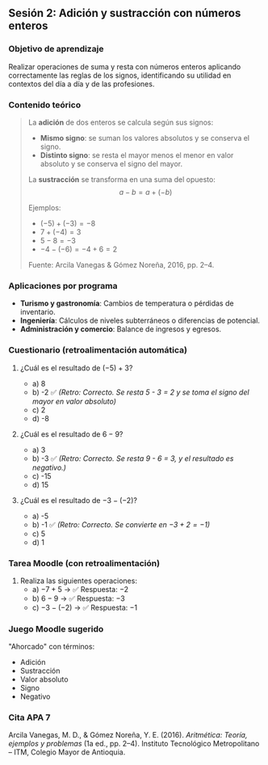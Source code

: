 
## Sesión 2: Adición y sustracción con números enteros

### Objetivo de aprendizaje
Realizar operaciones de suma y resta con números enteros aplicando correctamente las reglas de los signos, identificando su utilidad en contextos del día a día y de las profesiones.

### Contenido teórico

> La **adición** de dos enteros se calcula según sus signos:
>
> - **Mismo signo**: se suman los valores absolutos y se conserva el signo.
> - **Distinto signo**: se resta el mayor menos el menor en valor absoluto y se conserva el signo del mayor.
>
> La **sustracción** se transforma en una suma del opuesto:  
> $$a - b = a + (-b)$$
>
> Ejemplos:
> - $(-5) + (-3) = -8$
> - $7 + (-4) = 3$
> - $5 - 8 = -3$
> - $-4 - (-6) = -4 + 6 = 2$
>
> Fuente: Arcila Vanegas & Gómez Noreña, 2016, pp. 2–4.

### Aplicaciones por programa

- **Turismo y gastronomía**: Cambios de temperatura o pérdidas de inventario.
- **Ingeniería**: Cálculos de niveles subterráneos o diferencias de potencial.
- **Administración y comercio**: Balance de ingresos y egresos.

### Cuestionario (retroalimentación automática)

1. ¿Cuál es el resultado de $(-5) + 3$?
   - a) 8
   - b) -2 ✅ *(Retro: Correcto. Se resta 5 - 3 = 2 y se toma el signo del mayor en valor absoluto)*
   - c) 2
   - d) -8

2. ¿Cuál es el resultado de $6 - 9$?
   - a) 3
   - b) -3 ✅ *(Retro: Correcto. Se resta 9 - 6 = 3, y el resultado es negativo.)*
   - c) -15
   - d) 15

3. ¿Cuál es el resultado de $-3 - (-2)$?
   - a) -5
   - b) -1 ✅ *(Retro: Correcto. Se convierte en $-3 + 2 = -1$)*
   - c) 5
   - d) 1

### Tarea Moodle (con retroalimentación)

1. Realiza las siguientes operaciones:
   - a) $-7 + 5$ → ✅ Respuesta: $-2$
   - b) $6 - 9$ → ✅ Respuesta: $-3$
   - c) $-3 - (-2)$ → ✅ Respuesta: $-1$

### Juego Moodle sugerido
"Ahorcado" con términos:
- Adición
- Sustracción
- Valor absoluto
- Signo
- Negativo

### Cita APA 7
Arcila Vanegas, M. D., & Gómez Noreña, Y. E. (2016). *Aritmética: Teoría, ejemplos y problemas* (1a ed., pp. 2–4). Instituto Tecnológico Metropolitano – ITM, Colegio Mayor de Antioquia.
